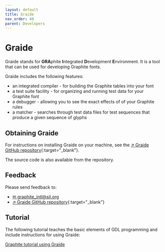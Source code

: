 ```yaml
---
layout: default
title: Graide
nav_order: 40
parent: Developers
---
```


# Graide

Graide stands for **GRA**phite **I**ntegrated **D**evelopment **E**nvironment. It is a tool that can be used for developing Graphite fonts.

Graide includes the following features:

* an integrated compiler - for building the Graphite tables into your font
* a test suite facility - for organizing and running test data for your Graphite font
* a debugger - allowing you to see the exact effects of of your Graphite rules
* a matcher - searches through test data files for test sequences that produce a given sequence of glyphs

## Obtaining Graide

For instructions on installing Graide on your machine, see the [&#x2197; Graide GitHub repository](https://github.com/silnrsi/graide){:target="_blank"}.

The source code is also available from the repository.

## Feedback

Please send feedback to:

* [&#x2709; graphite_intl@sil.org](mailto:graphite_intl@sil.org)
* [&#x2197; Graide GitHub repository](https://github.com/silnrsi/graide){:target="_blank"}

## Tutorial

The following tutorial teaches the basic elements of GDL programming and include instructions for using Graide:

[Graphite tutorial using Graide](graide_tutorial)